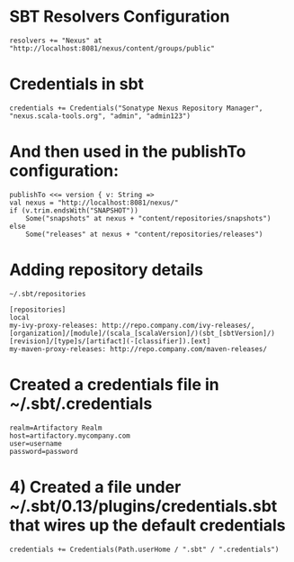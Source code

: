# SBT Resolvers Configuration

    resolvers += "Nexus" at "http://localhost:8081/nexus/content/groups/public"

# Credentials in sbt

    credentials += Credentials("Sonatype Nexus Repository Manager", "nexus.scala-tools.org", "admin", "admin123")

# And then used in the publishTo configuration: 

    publishTo <<= version { v: String =>
    val nexus = "http://localhost:8081/nexus/"
    if (v.trim.endsWith("SNAPSHOT"))
        Some("snapshots" at nexus + "content/repositories/snapshots")
    else
        Some("releases" at nexus + "content/repositories/releases")
        
# Adding repository details
    
    ~/.sbt/repositories 

    [repositories]
    local
    my-ivy-proxy-releases: http://repo.company.com/ivy-releases/, [organization]/[module]/(scala_[scalaVersion]/)(sbt_[sbtVersion]/)[revision]/[type]s/[artifact](-[classifier]).[ext]
    my-maven-proxy-releases: http://repo.company.com/maven-releases/

#  Created a credentials file in ~/.sbt/.credentials

    realm=Artifactory Realm
    host=artifactory.mycompany.com
    user=username
    password=password

# 4) Created a file under ~/.sbt/0.13/plugins/credentials.sbt that wires up the default credentials

    credentials += Credentials(Path.userHome / ".sbt" / ".credentials")

